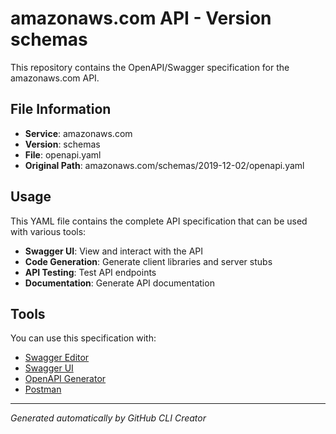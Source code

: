 # amazonaws.com API - Version schemas

This repository contains the OpenAPI/Swagger specification for the amazonaws.com API.

## File Information

- **Service**: amazonaws.com
- **Version**: schemas
- **File**: openapi.yaml
- **Original Path**: amazonaws.com/schemas/2019-12-02/openapi.yaml

## Usage

This YAML file contains the complete API specification that can be used with various tools:

- **Swagger UI**: View and interact with the API
- **Code Generation**: Generate client libraries and server stubs
- **API Testing**: Test API endpoints
- **Documentation**: Generate API documentation

## Tools

You can use this specification with:

- [Swagger Editor](https://editor.swagger.io/)
- [Swagger UI](https://swagger.io/tools/swagger-ui/)
- [OpenAPI Generator](https://openapi-generator.tech/)
- [Postman](https://www.postman.com/)

---

*Generated automatically by GitHub CLI Creator*
